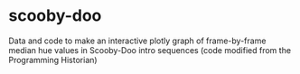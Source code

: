 # scooby-doo
Data and code to make an interactive plotly graph of frame-by-frame median hue values in Scooby-Doo intro sequences (code modified from the Programming Historian)
